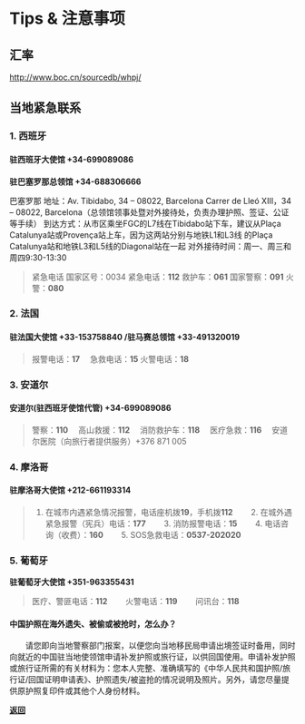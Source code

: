 # Tips & 注意事项

## 汇率

http://www.boc.cn/sourcedb/whpj/


## 当地紧急联系

###  1. 西班牙

#### 驻西班牙大使馆  +34-699089086         


**驻巴塞罗那总领馆 +34-688306666**

巴塞罗那 地址：Av. Tibidabo, 34 – 08022, Barcelona
Carrer de Lleó XIII，34 – 08022, Barcelona（总领馆领事处暨对外接待处，负责办理护照、签证、公证等手续）
到达方式：从市区乘坐FGC的L7线在Tibidabo站下车，建议从Plaça Catalunya站或Provença站上车，因为这两站分别与地铁L1和L3线
的Plaça Catalunya站和地铁L3和L5线的Diagonal站在一起
对外接待时间：周一、周三和周四9:30-13:30

>  紧急电话
> 国家区号：0034
紧急电话：**112**
救护车：**061**
国家警察：**091**
火警：**080**


### 2. 法国

#### 驻法国大使馆 +33-153758840           /驻马赛总领馆 +33-491320019

> 报警电话：**17**
　急救电话：**15**
  火警电话：**18**

### 3. 安道尔

#### 安道尔(驻西班牙使馆代管) +34-699089086

> 警察：**110** 
　高山救援：**112**
　消防救护车：**118**
　医疗急救：**116**
　安道尔医院（向旅行者提供服务）+376 871 005

### 4. 摩洛哥

#### 驻摩洛哥大使馆 +212-661193314 

>   1. 在城市内遇紧急情况报警，电话座机拨**19**，手机拨**112**
　　2. 在城外遇紧急报警（宪兵）电话：**177**
　　3. 消防报警电话：**15**
　　4. 电话咨询（收费）：**160**
　　5. SOS急救电话：**0537-202020**

### 5. 葡萄牙

**驻葡萄牙大使馆  +351-963355431**

> 医疗、警匪电话：**112**
　　火警电话：**119**
　　问讯台：**118**
  
  
#### 中国护照在海外遗失、被偷或被抢时，怎么办？
 
　　请您即向当地警察部门报案，以便您向当地移民局申请出境签证时备用，同时向就近的中国驻当地使领馆申请补发护照或旅行证，以供回国使用。申请补发护照或旅行证所需的有关材料为：您本人完整、准确填写的《中华人民共和国护照/旅行证/回国证明申请表》、护照遗失/被盗抢的情况说明及照片。另外，请您尽量提供原护照复印件或其他个人身份材料。
  
  
[**返回**](https://keeperlu.github.io/spm.html)
